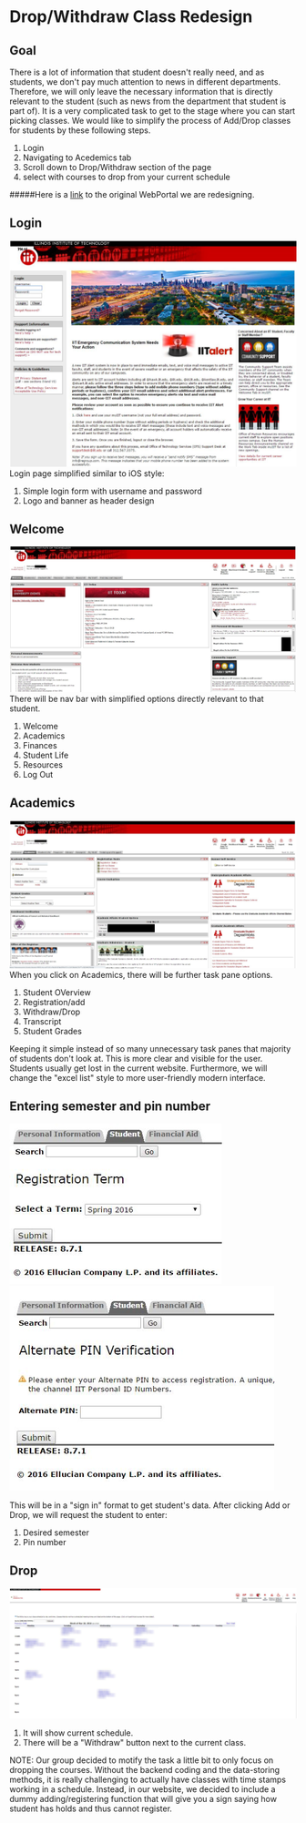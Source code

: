 # Drop/Withdraw Class Redesign

## Goal
There is a lot of information that student doesn't really need, and as students, we don't pay much attention to news in different departments. Therefore, we will only leave the necessary information that is directly relevant to the student (such as news from the department that student is part of). It is a very complicated task to get to the stage where you can start picking classes. 
We would like to simplify the process of Add/Drop classes for students by these following steps. 

1. Login
2. Navigating to Acedemics tab
3. Scroll down to Drop/Withdraw section of the page
4. select with courses to drop from your current schedule

#####Here is a [link](https://my.iit.edu) to the original WebPortal we are redesigning.

## Login
![alt text](https://github.com/DanielKolodziej/WebPortalRedesign/blob/master/task-analysis/login.JPG "login")
Login page simplified similar to iOS style: 

1. Simple login form with username and password
2. Logo and banner as header design

## Welcome
![alt text](https://github.com/DanielKolodziej/WebPortalRedesign/blob/master/task-analysis/welcome.JPG "welcome")
There will be nav bar with simplified options directly relevant to that student. 

1. Welcome
2. Academics
3. Finances
4. Student Life
5. Resources
6. Log Out

## Academics
![alt text](https://github.com/DanielKolodziej/WebPortalRedesign/blob/master/task-analysis/academics.JPG "academics")
When you click on Academics, there will be further task pane options.

1. Student OVerview
2. Registration/add
3. Withdraw/Drop
4. Transcript
5. Student Grades

Keeping it simple instead of so many unnecessary task panes that majority of students don't look at. This is more clear and visible for the user. Students usually get lost in the current website. Furthermore, we will change the "excel list" style to more user-friendly modern interface. 

## Entering semester and pin number
![alt text](https://github.com/DanielKolodziej/WebPortalRedesign/blob/master/task-analysis/semester.JPG "select semester")
![alt text](https://github.com/DanielKolodziej/WebPortalRedesign/blob/master/task-analysis/pin.JPG "select pin")

This will be in a "sign in" format to get student's data.
After clicking Add or Drop, we will request the student to enter:

1. Desired semester
2. Pin number

## Drop
![alt text](https://github.com/DanielKolodziej/WebPortalRedesign/blob/master/task-analysis/add-drop.JPG "week's schedule")

1. It will show current schedule.
2. There will be a "Withdraw" button next to the current class.

NOTE: Our group decided to motify the task a little bit to only focus on dropping the courses. Without the backend coding and the data-storing methods, it is really challenging to actually have classes with time stamps working in a schedule. Instead, in our website, we decided to include a dummy adding/registering function that will give you a sign saying how student has holds and thus cannot register.
